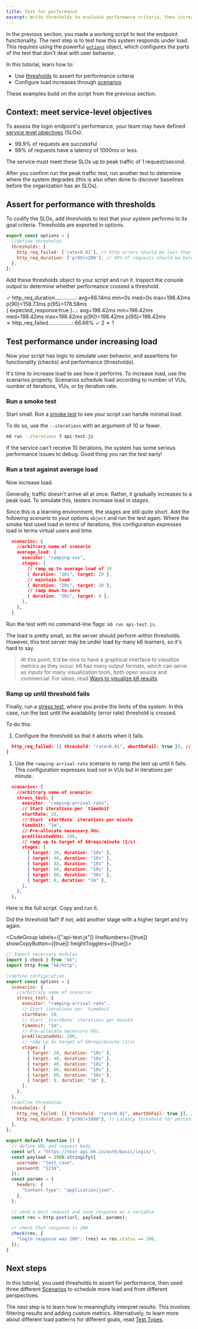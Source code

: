 ```yaml
---
title: Test for performance
excerpt: Write thresholds to evaluate performance criteria, then increase load to see how the system performs.
---
```


In the previous section, you made a working script to test the endpoint functionality.
The next step is to test how this system responds under load.
This requires using the powerful [`options`](/using-k6/options) object, which configures the parts of the test that don't deal with user behavior.

In this tutorial, learn how to:
- Use [thresholds](/using-k6/thresholds) to assert for performance criteria
- Configure load increases through [scenarios](/using-k6/scenarios)

These examples build on the script from the previous section.

## Context: meet service-level objectives

To assess the login endpoint's performance, your team may have defined [service level objectives](https://sre.google/sre-book/service-level-objectives/) (SLOs):
- 99.9% of requests are successful
- 99% of requests have a latency of 1000ms or less.

The service must meet these SLOs up to peak traffic of 1 request/second.

After you confirm run the peak traffic test, run another test to determine where the system degrades (this is also often done to discover baselines before the organization has an SLOs).

## Assert for performance with thresholds

To codify the SLOs, add _thresholds_ to test that your system performs to its goal criteria.
Thresholds are exported in options.


```javascript
export const options = {
  //define thresholds
  thresholds: {
    http_req_failed: ['rate<0.01'], // http errors should be less than 1%
    http_req_duration: ['p(99)<200'], // 99% of requests should be below 200ms
  },
};
```

Add these thresholds object to your script and run it.
Inspect the console output to determine whether performance crossed a threshold.

   ✓ http_req_duration..............: avg=66.14ms    min=0s         med=0s         max=198.42ms   p(90)=158.73ms   p(95)=178.58ms  
       { expected_response:true }...: avg=198.42ms   min=198.42ms   med=198.42ms   max=198.42ms   p(90)=198.42ms   p(95)=198.42ms  
   ✗ http_req_failed................: 66.66% ✓ 2        ✗ 1    



## Test performance under increasing load

Now your script has logic to simulate user behavior, and assertions for functionality (checks) and performance (thresholds).

It's time to increase load to see how it performs.
To increase load, use the scenarios property.
Scenarios schedule load according to number of VUs, number of iterations, VUs, or by iteration rate.

### Run a smoke test

Start small. Run a [smoke test](/test-types/smoke-testing "a small test to confirm the script works properly") to see your script can handle minimal load.

To do so, use the `--iterations` with an argument of 10 or fewer.

```bash
k6 run --iterations 7 api-test.js
```

If the service can't receive 10 iterations, the system has some serious performance issues to debug.
Good thing you ran the test early!

### Run a test against average load

Now increase load.

Generally, traffic doesn't arrive all at once.
Rather, it gradually increases to a peak load.
To simulate this, testers increase load in _stages_.

Since this is a learning environment, the stages are still quite short.
Add the following _scenario_ to your options `object` and run the test again.
Where the smoke test used load in terms of iterations, this configuration expresses load in terms virtual users and time.

```json
  scenarios: {
    //arbitrary name of scenario
    average_load: {
      executor: "ramping-vus",
      stages: [
        // ramp up to average load of 20
        { duration: "20s", target: 20 },
        // maintain load
        { duration: "20s", target: 20 },
        // ramp down to zero
        { duration: "20s", target: 0 },
      ],
    },
  }
```

Run the test with no command-line flags: `k6 run api-test.js`.

The load is pretty small, so the server should perform within thresholds.
However, this test server may be under load by many k6 learners, so it's hard to say.


<Blockquote mod="note" title="To visualize results...">

At this point, it'd be nice to have a graphical interface to visualize metrics as they occur.
k6 has many output formats, which can serve as inputs for many visualization tools, both open source and commercial.
For ideas, read [Ways to visualize k6 results](https://k6.io/blog/ways-to-visualize-results).

</Blockquote>


### Ramp up until threshold fails

Finally, run a [stress test](/test-types/stress-testing), where you probe the limits of the system.
In this case, run the test until the availability (error rate) threshold is crossed.

To do this:

1. Configure the threshold so that it aborts when it fails.

  ```json
    http_req_failed: [{ threshold: "rate<0.01", abortOnFail: true }], // availability threshold for error rate
  }
  ```

1. Use the `ramping-arrival-rate` scenario to ramp the test up until it fails.
  This configuration expresses load not in VUs but in iterations per minute.


  ```json
    scenarios: {
      //arbitrary name of scenario:
      stress_test: {
        executor: "ramping-arrival-rate",
        // Start iterations per `timeUnit`
        startRate: 20,
        // Start `startRate` iterations per minute
        timeUnit: "1m",
        // Pre-allocate necessary VUs.
        preAllocatedVUs: 200,
        // ramp up to target of 60reqs/minute (1/s)
        stages: [
          { target: 20, duration: "10s" },
          { target: 40, duration: "10s" },
          { target: 40, duration: "10s" },
          { target: 60, duration: "10s" },
          { target: 60, duration: "30s" },
          { target: 0, duration: "1m" },
        ],
      },
    },
  ```
  
Here is the full script.
Copy and run it.

Did the threshold fail? If not, add another stage with a higher target and try again. 
  
<CodeGroup labels={["api-test.js"]} lineNumbers={[true]} showCopyButton={[true]}
heightTogglers={[true]}>

```javascript
// Import necessary modules
import { check } from "k6";
import http from "k6/http";

//define configuration
export const options = {
  scenarios: {
    //arbitrary name of scenario:
    stress_test: {
      executor: "ramping-arrival-rate",
      // Start iterations per `timeUnit`
      startRate: 20,
      // Start `startRate` iterations per minute
      timeUnit: "1m",
      // Pre-allocate necessary VUs.
      preAllocatedVUs: 200,
      // ramp up to target of 60reqs/minute (1/s)
      stages: [
        { target: 20, duration: "10s" },
        { target: 40, duration: "10s" },
        { target: 40, duration: "10s" },
        { target: 60, duration: "10s" },
        { target: 60, duration: "30s" },
        { target: 0, duration: "1m" },
      ],
    },
  },
  //define thresholds
  thresholds: {
    http_req_failed: [{ threshold: "rate<0.01", abortOnFail: true }], // availability threshold for error rate
    http_req_duration: ["p(99)<1000"], // Latency threshold for percentile
  },
};

export default function () {
  // define URL and request body
  const url = "https://test-api.k6.io/auth/basic/login/";
  const payload = JSON.stringify({
    username: "test_case",
    password: "1234",
  });
  const params = {
    headers: {
      "Content-Type": "application/json",
    },
  };

  // send a post request and save response as a variable
  const res = http.post(url, payload, params);

  // check that response is 200
  check(res, {
    "login response was 200": (res) => res.status == 200,
  });
}

```

</CodeGroup>


## Next steps

In this tutorial, you used thresholds to assert for performance, then used three different [Scenarios](/using-k6/scenarios) to schedule more load and from different perspectives.

The next step is to learn how to meaningfully interpret results. This involves filtering results and adding custom metrics.
Alternatively, to learn more about different load patterns for different goals, read [Test Types](/test-types).


